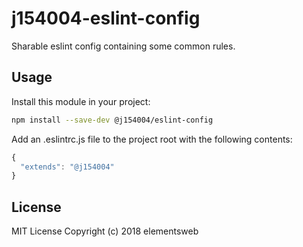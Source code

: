 # j154004-eslint-config
Sharable eslint config containing some common rules.

## Usage
Install this module in your project:

```bash
npm install --save-dev @j154004/eslint-config
```

Add an .eslintrc.js file to the project root with the following contents:

```javascript
{
  "extends": "@j154004"
}
```

## License
MIT License Copyright (c) 2018 elementsweb
